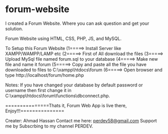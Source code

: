 # forum-website
I created a Forum Website. Where you can ask question and get your solution.

Forum Website using HTML, CSS, PHP, JS, and MySQL.

To Setup this Forum Website
(1=====> Install Server like XAMPP/WAMPP/LAMP etc 
(2=====> First of All download the files 
(3=====> Upload MySql file named forum.sql to your database 
(4=====> Make new file and name it forum 
(5=====> Copy and paste all the file you have downloaded to files to C:\xampp\htdocs\forum 
(6=====> Open browser and type http://localhost/forum/home.php

Notes: If you have changed your database by default password or username then first change it in C:\xampp\htdocs\forum\functions\dbconnect.php.

===============Thats it, Forum Web App is live there, Enjoy!!!===============

Creater: Ahmad Hassan 
Contact me here: perdev58@gmail.com 
Support me by Subscrbing to my channel PERDEV.
